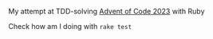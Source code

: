 My attempt at TDD-solving [Advent of Code 2023](https://adventofcode.com/2023) with Ruby

Check how am I doing with `rake test`
